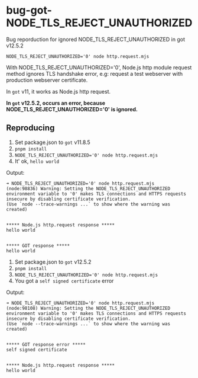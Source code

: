 # bug-got-NODE_TLS_REJECT_UNAUTHORIZED

Bug reporduction for ignored NODE_TLS_REJECT_UNAUTHORIZED in got v12.5.2

```
NODE_TLS_REJECT_UNAUTHORIZED='0' node http.request.mjs
```

With NODE_TLS_REJECT_UNAUTHORIZED='0', Node.js http module request method ignores TLS handshake error, e.g: request a test webserver with production webserver certificate.

In `got` v11, it works as Node.js http request.

**In `got` v12.5.2, occurs an error, because NODE_TLS_REJECT_UNAUTHORIZED='0' is ignored.**

## Reproducing

1. Set package.json to `got` v11.8.5
2. `pnpm install`
3. `NODE_TLS_REJECT_UNAUTHORIZED='0' node http.request.mjs`
4. It' ok, `hello world`

Output:

```
➜ NODE_TLS_REJECT_UNAUTHORIZED='0' node http.request.mjs
(node:98836) Warning: Setting the NODE_TLS_REJECT_UNAUTHORIZED environment variable to '0' makes TLS connections and HTTPS requests insecure by disabling certificate verification.
(Use `node --trace-warnings ...` to show where the warning was created)


***** Node.js http.request response *****
hello world


***** GOT response *****
hello world
```

1. Set package.json to `got` v12.5.2
2. `pnpm install`
3. `NODE_TLS_REJECT_UNAUTHORIZED='0' node http.request.mjs`
4. You got a `self signed certificate` error

Output:

```
➜ NODE_TLS_REJECT_UNAUTHORIZED='0' node http.request.mjs
(node:98108) Warning: Setting the NODE_TLS_REJECT_UNAUTHORIZED environment variable to '0' makes TLS connections and HTTPS requests insecure by disabling certificate verification.
(Use `node --trace-warnings ...` to show where the warning was created)


***** GOT response error *****
self signed certificate


***** Node.js http.request response *****
hello world
```

